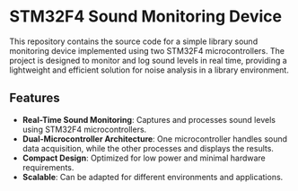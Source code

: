 # STM32F4 Sound Monitoring Device

This repository contains the source code for a simple library sound monitoring device implemented using two STM32F4 microcontrollers. The project is designed to monitor and log sound levels in real time, providing a lightweight and efficient solution for noise analysis in a library environment.

## Features
- **Real-Time Sound Monitoring**: Captures and processes sound levels using STM32F4 microcontrollers.
- **Dual-Microcontroller Architecture**: One microcontroller handles sound data acquisition, while the other processes and displays the results.
- **Compact Design**: Optimized for low power and minimal hardware requirements.
- **Scalable**: Can be adapted for different environments and applications.
